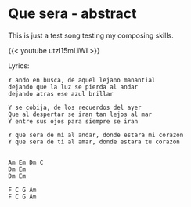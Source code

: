 # Que sera - abstract

This is just a test song testing my composing skills.

{{< youtube utzI15mLiWI >}}

Lyrics:
```
Y ando en busca, de aquel lejano manantial
dejando que la luz se pierda al andar
dejando atras ese azul brillar

Y se cobija, de los recuerdos del ayer
Que al despertar se iran tan lejos al mar
Y entre sus ojos para siempre se iran

Y que sera de mi al andar, donde estara mi corazon
Y que sera de ti al amar, donde estara tu corazon


Am Em Dm C
Dm Em 
Dm Em 

F C G Am
F C G Am
```
